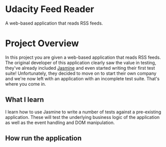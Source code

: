 # Udacity Feed Reader

A web-based application that reads RSS feeds.

# Project Overview

In this project you are given a web-based application that reads RSS feeds. The original developer of this application clearly saw the value in testing, they've already included [Jasmine](http://jasmine.github.io/) and even started writing their first test suite! Unfortunately, they decided to move on to start their own company and we're now left with an application with an incomplete test suite. That's where you come in.

## What I learn

I learn how to use Jasmine to write a number of tests against a pre-existing application. These will test the underlying business logic of the application as well as the event handling and DOM manipulation.

## How run the application
